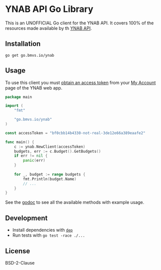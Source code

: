 # YNAB API Go Library

This is an UNOFFICIAL Go client for the YNAB API. It covers 100% of the resources made available by th [YNAB API](https://api.youneedabudget.com).

## Installation

```
go get go.bmvs.io/ynab
```

## Usage

To use this client you must [obtain an access token](https://api.youneedabudget.com/#authentication-overview) from your [My Account](https://app.youneedabudget.com/settings) page of the YNAB web app.

```go
package main

import (
	"fmt"

	"go.bmvs.io/ynab"
)

const accessToken = "bf0cbb14b4330-not-real-3de12e66a389eaafe2"

func main() {
	c := ynab.NewClient(accessToken)
	budgets, err := c.Budget().GetBudgets()
	if err != nil {
		panic(err)
	}
	
	for _, budget := range budgets {
		fmt.Println(budget.Name)
		// ...
	}
}
```

See the [godoc](godoc.org/go.bmvs.io/ynab) to see all the available methods with example usage.

## Development

- Install dependencies with [`dep`](https://github.com/golang/dep)
- Run tests with `go test -race ./...`

## License

BSD-2-Clause
